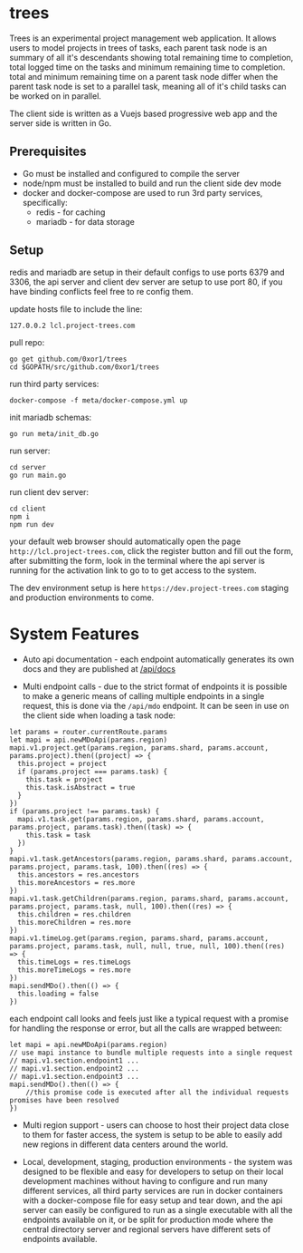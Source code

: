 trees
=====

Trees is an experimental project management web application. It allows users to model
projects in trees of tasks, each parent task node is an summary of all it's descendants
showing total remaining time to completion, total logged time on the tasks and minimum
remaining time to completion. total and minimum remaining time on a parent task node differ
when the parent task node is set to a parallel task, meaning all of it's child tasks can be
worked on in parallel.

The client side is written as a Vuejs based progressive web app and the server side is written
in Go.

## Prerequisites

* Go must be installed and configured to compile the server
* node/npm must be installed to build and run the client side dev mode
* docker and docker-compose are used to run 3rd party services, specifically:
  * redis - for caching
  * mariadb - for data storage
  
## Setup

redis and mariadb are setup in their default configs to use ports 6379 and 3306, the api server and
client dev server are setup to use port 80, if you have binding conflicts feel free to re config them.

update hosts file to include the line:
```shell
127.0.0.2 lcl.project-trees.com
```

pull repo:
```shell
go get github.com/0xor1/trees
cd $GOPATH/src/github.com/0xor1/trees
```

run third party services:
```shell
docker-compose -f meta/docker-compose.yml up
```

init mariadb schemas:
```shell
go run meta/init_db.go
```

run server:
```shell
cd server
go run main.go
```

run client dev server:
```shell
cd client
npm i
npm run dev
```

your default web browser should automatically open the page `http://lcl.project-trees.com`,
click the register button and fill out the form, after submitting the form, look in the
terminal where the api server is running for the activation link to go to to get access
to the system.

The dev environment setup is here `https://dev.project-trees.com`
staging and production environments to come.

# System Features

* Auto api documentation - each endpoint automatically generates its own docs and they are published
at [/api/docs](https://dev.project-trees.com)

* Multi endpoint calls - due to the strict format of endpoints it is possible to make a generic means of
calling multiple endpoints in a single request, this is done via the `/api/mdo` endpoint. It can be seen in
use on the client side when loading a task node:

```ecmascript 6
let params = router.currentRoute.params
let mapi = api.newMDoApi(params.region)
mapi.v1.project.get(params.region, params.shard, params.account, params.project).then((project) => {
  this.project = project
  if (params.project === params.task) {
    this.task = project
    this.task.isAbstract = true
  }
})
if (params.project !== params.task) {
  mapi.v1.task.get(params.region, params.shard, params.account, params.project, params.task).then((task) => {
    this.task = task
  })
}
mapi.v1.task.getAncestors(params.region, params.shard, params.account, params.project, params.task, 100).then((res) => {
  this.ancestors = res.ancestors
  this.moreAncestors = res.more
})
mapi.v1.task.getChildren(params.region, params.shard, params.account, params.project, params.task, null, 100).then((res) => {
  this.children = res.children
  this.moreChildren = res.more
})
mapi.v1.timeLog.get(params.region, params.shard, params.account, params.project, params.task, null, null, true, null, 100).then((res) => {
  this.timeLogs = res.timeLogs
  this.moreTimeLogs = res.more
})
mapi.sendMDo().then(() => {
  this.loading = false
})
```
each endpoint call looks and feels just like a typical request with a promise for handling the response or error,
but all the calls are wrapped between:
```ecmascript 6
let mapi = api.newMDoApi(params.region)
// use mapi instance to bundle multiple requests into a single request 
// mapi.v1.section.endpoint1 ...
// mapi.v1.section.endpoint2 ...
// mapi.v1.section.endpoint3 ...
mapi.sendMDo().then(() => {
    //this promise code is executed after all the individual requests promises have been resolved
})
```

* Multi region support - users can choose to host their project data close to them for faster access, the
system is setup to be able to easily add new regions in different data centers around the world.

* Local, development, staging, production environments - the system was designed to be flexible and easy for
developers to setup on their local development machines without having to configure and run many different services,
all third party services are run in docker containers with a docker-compose file for easy setup and tear down, and the
api server can easily be configured to run as a single executable with all the endpoints available on it, or be split
for production mode where the central directory server and regional servers have different sets of endpoints available.